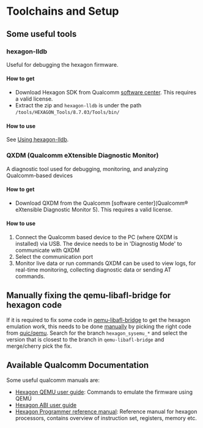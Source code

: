 # Toolchains and Setup

## Some useful tools
### hexagon-lldb
Useful for debugging the hexagon firmware.
#### How to get
- Download Hexagon SDK from Qualcomm [software center](https://www.qualcomm.com/developer/software/list?query=hexagon+sdk). This requires a valid license.
- Extract the zip and `hexagon-lldb` is under the path `/tools/HEXAGON_Tools/8.7.03/Tools/bin/`
#### How to use
See [Using hexagon-lldb](./emulation.md#using-hexagon-lldb).

### QXDM (Qualcomm eXtensible Diagnostic Monitor)
A diagnostic tool used for debugging, monitoring, and analyzing Qualcomm-based devices
#### How to get
- Download QXDM from the Qualcomm [software center](Qualcomm® eXtensible Diagnostic Monitor 5). This requires a valid license.
#### How to use
1. Connect the Qualcomm based device to the PC (where QXDM is installed) via USB. The device needs to be in 'Diagnostig Mode' to communicate with QXDM
2. Select the communication port
3. Monitor live data or run commands
QXDM can be used to view logs, for real-time monitoring, collecting diagnostic data or sending AT commands.

## Manually fixing the qemu-libafl-bridge for hexagon code
If it is required to fix some code in [qemu-libafl-bridge](https://github.com/AFLplusplus/qemu-libafl-bridge) to get the hexagon emulation work, this needs to be done [manually](./qemu-hexagon.md) by picking the right code from [quic/qemu](https://github.com/quic/qemu). Search for the branch `hexagon_sysemu_*` and select the version that is closest to the branch in `qemu-libafl-bridge` and merge/cherry pick the fix.


## Available Qualcomm Documentation
Some useful qualcomm manuals are:
- [Hexagon QEMU user guide](qualcomm_manuals/80-N2040-52_AC_qualcomm_hexagon_QEMU_user_guide.pdf): Commands to emulate the firmware using QEMU
- [Hexagon ABI user guide](qualcomm_manuals/80-N2040-23_K_qualcomm_hexagon_ABI_user_guide.pdf) 
- [Hexagon Programmer reference manual](qualcomm_manuals/80-N2040-45_B_qualcomm_hexagon_v67_programmer_reference_manual.pdf): Reference manual for hexagon processors, contains overview of instruction set, registers, memory etc.
